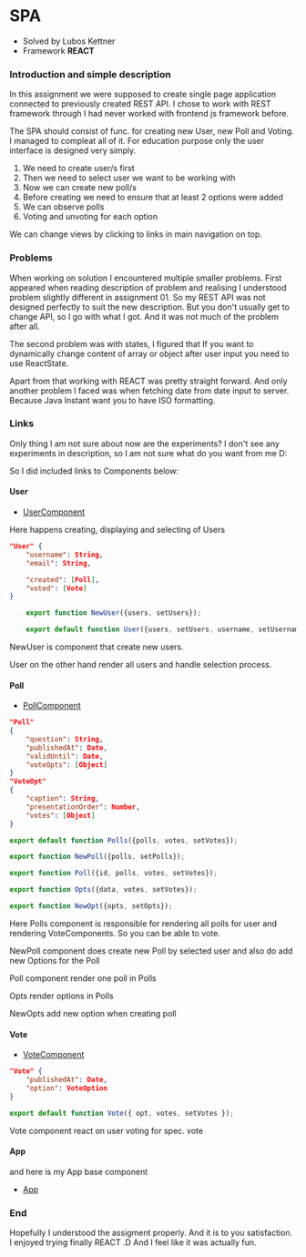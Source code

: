 # SPA

- Solved by Lubos Kettner
- Framework **REACT**

### Introduction and simple description

In this assignment we were supposed to create single page application
connected to previously created REST API. I chose to work with REST
framework through I had never worked with frontend js framework before.

The SPA should consist of func. for creating new User, new Poll and Voting.
I managed to compleat all of it. For education purpose only the user interface
is designed very simply.

1. We need to create user/s first
2. Then we need to select user we want to be working with
3. Now we can create new poll/s
4. Before creating we need to ensure that at least 2 options were added
5. We can observe polls
6. Voting and unvoting for each option

We can change views by clicking to links in main navigation on top.

### Problems

When working on solution I encountered multiple smaller problems. First
appeared when reading description of problem and realising I understood
problem slightly different in assignment 01. So my REST API was not designed
perfectly to suit the new description. But you don't usually get to change
API, so I go with what I got. And it was not much of the problem after all.

The second problem was with states, I figured that If you want to dynamically
change content of array or object after user input you need to use ReactState.

Apart from that working with REACT was pretty straight forward. And only another
problem I faced was when fetching date from date input to server. Because
Java Instant want you to have ISO formatting.

### Links

Only thing I am not sure about now are the experiments? I don't see any
experiments in description, so I am not sure what do you want from me D:

So I did included links to Components below:

#### User

- [UserComponent](https://github.com/kettner25/DAT250/blob/main/demo1-SPA/src/components/UserComponent.jsx)

Here happens creating, displaying and selecting of Users

````json lines
"User" {
    "username": String,
    "email": String,

    "created": [Poll],
    "voted": [Vote]
}
````

````js
    export function NewUser({users, setUsers});

    export default function User({users, setUsers, username, setUsername});
````

NewUser is component that create new users.

User on the other hand render all users and handle selection process.

#### Poll

- [PollComponent](https://github.com/kettner25/DAT250/blob/main/demo1-SPA/src/components/PollComponent.jsx)
````json lines
"Poll"
{
    "question": String,
    "publishedAt": Date,
    "validUntil": Date,
    "voteOpts": [Object]
}
"VoteOpt"
{
    "caption": String,
    "presentationOrder": Number,
    "votes": [Object]
}
````

````js
export default function Polls({polls, votes, setVotes});

export function NewPoll({polls, setPolls});

export function Poll({id, polls, votes, setVotes});

export function Opts({data, votes, setVotes});

export function NewOpt({opts, setOpts});
````

Here Polls component is responsible for rendering all polls for user
and rendering VoteComponents. So you can be able to vote.

NewPoll component does create new Poll by selected user and also 
do add new Options for the Poll

Poll component render one poll in Polls

Opts render options in Polls

NewOpts add new option when creating poll

#### Vote

- [VoteComponent](https://github.com/kettner25/DAT250/blob/main/demo1-SPA/src/components/VoteComponent.jsx)

````json lines
"Vote" {
    "publishedAt": Date,
    "option": VoteOption
}
````

````js
export default function Vote({ opt, votes, setVotes });
````

Vote component react on user voting for spec. vote

#### App

and here is my App base component

- [App](https://github.com/kettner25/DAT250/blob/main/demo1-SPA/src/App.jsx)

### End

Hopefully I understood the assigment properly. And it is to you satisfaction.
I enjoyed trying finally REACT .D And I feel like it was actually fun.
